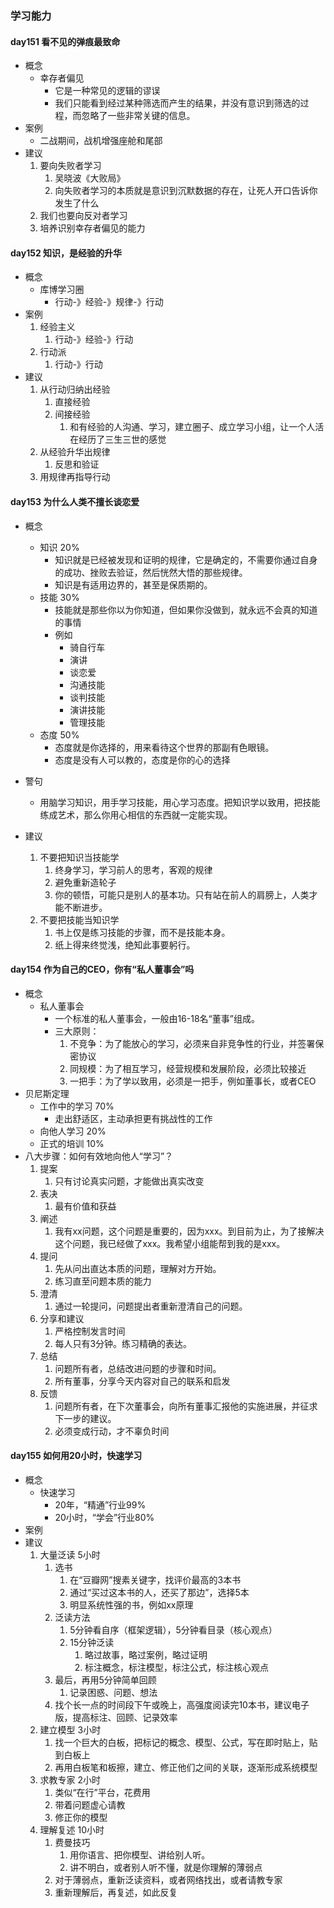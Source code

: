 ### 学习能力 ###
#### day151 看不见的弹痕最致命 ####
- 概念
	- 幸存者偏见
		- 它是一种常见的逻辑的谬误
		- 我们只能看到经过某种筛选而产生的结果，并没有意识到筛选的过程，而忽略了一些非常关键的信息。
- 案例
	- 二战期间，战机增强座舱和尾部
- 建议
	1. 要向失败者学习
		1. 吴晓波《大败局》
		2. 向失败者学习的本质就是意识到沉默数据的存在，让死人开口告诉你发生了什么
	2. 我们也要向反对者学习
	3. 培养识别幸存者偏见的能力

#### day152 知识，是经验的升华 ####
- 概念
	- 库博学习圈		
		- 行动-》经验-》规律-》行动
- 案例
	1. 经验主义
		1. 行动-》经验-》行动
	2. 行动派
		1. 行动-》行动
- 建议
	1. 从行动归纳出经验
		1. 直接经验
		2. 间接经验
			1. 和有经验的人沟通、学习，建立圈子、成立学习小组，让一个人活在经历了三生三世的感觉
	2. 从经验升华出规律
		1. 反思和验证
	3. 用规律再指导行动

#### day153 为什么人类不擅长谈恋爱 ####
- 概念
	- 知识 20%
		- 知识就是已经被发现和证明的规律，它是确定的，不需要你通过自身的成功、挫败去验证，然后恍然大悟的那些规律。
		- 知识是有适用边界的，甚至是保质期的。
	- 技能 30%
		- 技能就是那些你以为你知道，但如果你没做到，就永远不会真的知道的事情
		- 例如
			- 骑自行车
			- 演讲	
			- 谈恋爱
			- 沟通技能
			- 谈判技能
			- 演讲技能
			- 管理技能
	- 态度 50%
		- 态度就是你选择的，用来看待这个世界的那副有色眼镜。
		- 态度是没有人可以教的，态度是你的心的选择

- 警句
	- 用脑学习知识，用手学习技能，用心学习态度。把知识学以致用，把技能练成艺术，那么你用心相信的东西就一定能实现。
- 建议
	1. 不要把知识当技能学
		1. 终身学习，学习前人的思考，客观的规律
		2. 避免重新造轮子
		3. 你的顿悟，可能只是别人的基本功。只有站在前人的肩膀上，人类才能不断进步。
	2. 不要把技能当知识学
		1. 书上仅是练习技能的步骤，而不是技能本身。
		2. 纸上得来终觉浅，绝知此事要躬行。

#### day154 作为自己的CEO，你有“私人董事会”吗 ####
- 概念
	- 私人董事会
		- 一个标准的私人董事会，一般由16-18名“董事”组成。
		- 三大原则：
			1. 不竞争：为了能放心的学习，必须来自非竞争性的行业，并签署保密协议
			2. 同规模：为了相互学习，经营规模和发展阶段，必须比较接近
			3. 一把手：为了学以致用，必须是一把手，例如董事长，或者CEO
- 贝尼斯定理
	- 工作中的学习 70%
		- 走出舒适区，主动承担更有挑战性的工作
	- 向他人学习 20%
	- 正式的培训 10%
- 八大步骤：如何有效地向他人“学习”？
	1. 提案
		1. 只有讨论真实问题，才能做出真实改变
	2. 表决
		1. 最有价值和获益
	3. 阐述
		1. 我有xx问题，这个问题是重要的，因为xxx。到目前为止，为了接解决这个问题，我已经做了xxx。我希望小组能帮到我的是xxx。
	4. 提问
		1. 先从问出直达本质的问题，理解对方开始。
		2. 练习直至问题本质的能力
	5. 澄清
		1. 通过一轮提问，问题提出者重新澄清自己的问题。
	6. 分享和建议
		1. 严格控制发言时间
		2. 每人只有3分钟。练习精确的表达。
	7. 总结
		1. 问题所有者，总结改进问题的步骤和时间。
		2. 所有董事，分享今天内容对自己的联系和启发
	8. 反馈
		1. 问题所有者，在下次董事会，向所有董事汇报他的实施进展，并征求下一步的建议。
		2. 必须变成行动，才不辜负时间

#### day155 如何用20小时，快速学习 ####
- 概念
	- 快速学习
		- 20年，“精通”行业99%
		- 20小时，“学会”行业80%
- 案例
- 建议
	1. 大量泛读 5小时
		1. 选书
			1. 在“豆瓣网”搜素关键字，找评价最高的3本书
			2. 通过“买过这本书的人，还买了那边”，选择5本
			3. 明显系统性强的书，例如xx原理
		2. 泛读方法
			1. 5分钟看自序（框架逻辑），5分钟看目录（核心观点）
			2. 15分钟泛读
				1. 略过故事，略过案例，略过证明
				2. 标注概念，标注模型，标注公式，标注核心观点
		3. 最后，再用5分钟简单回顾
			1. 记录困惑、问题、想法
		4. 找个长一点的时间段下午或晚上，高强度阅读完10本书，建议电子版，提高标注、回顾、记录效率
	2. 建立模型 3小时
		1. 找一个巨大的白板，把标记的概念、模型、公式，写在即时贴上，贴到白板上
		2. 再用白板笔和板擦，建立、修正他们之间的关联，逐渐形成系统模型
	3. 求教专家 2小时
		1. 类似“在行”平台，花费用
		2. 带着问题虚心请教
		3. 修正你的模型
	4. 理解复述 10小时
		1. 费曼技巧
			1. 用你语言、把你模型、讲给别人听。
			2. 讲不明白，或者别人听不懂，就是你理解的薄弱点
		2. 对于薄弱点，重新泛读资料，或者网络找出，或者请教专家
		3. 重新理解后，再复述，如此反复


